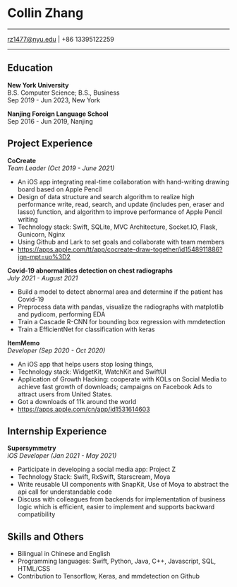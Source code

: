 Collin Zhang
============

-------------------     ----------------------------
rz1477@nyu.edu | +86 13395122259
-------------------     ----------------------------

Education
---------

**New York University**\
B.S. Computer Science; B.S., Business\
Sep 2019 - Jun 2023, New York

**Nanjing Foreign Language School**\
Sep 2016 - Jun 2019, Nanjing

Project Experience
----------

**CoCreate**\
*Team Leader (Oct 2019 - June 2021)*
* An iOS app integrating real-time collaboration with hand-writing drawing board based on Apple Pencil
* Design of data structure and search algorithm to realize high performance write, read, search, and update (includes pen, eraser and lasso) function, and algorithm to improve performance of Apple Pencil writing
* Technology stack: Swift, SQLite, MVC Architecture, Socket.IO, Flask, Gunicorn, Nginx
* Using Github and Lark to set goals and collaborate with team members
* https://apps.apple.com/tt/app/cocreate-draw-together/id1548911886?ign-mpt=uo%3D2

**Covid-19 abnormalities detection on chest radiographs**\
*July 2021 - August 2021*
* Build a model to detect abnormal area and determine if the patient has Covid-19
* Preprocess data with pandas, visualize the radiographs with matplotlib and pydicom, performing EDA
* Train a Cascade R-CNN for bounding box regression with mmdetection
* Train a EfficientNet for classification with keras

**ItemMemo**\
*Developer (Sep 2020 - Oct 2020)*
* An iOS app that helps users stop losing things, 
* Technology stack: WidgetKit, WatchKit and SwiftUI 
* Application of Growth Hacking: cooperate with KOLs on Social Media to achieve fast growth of downloads; campaigns on Facebook Ads to attract users from United States.
* Got a downloads of 11k around the world
* https://apps.apple.com/cn/app/id1531614603

Internship Experience
--------------------
**Supersymmetry**\
*iOS Developer (Jan 2021 - May 2021)*
* Participate in developing a social media app: Project Z
* Technology Stack: Swift, RxSwift, Starscream, Moya
* Write reusable UI components with SnapKit, Use of Moya to abstract the api call for understandable code
* Discuss with colleagues from backends for implementation of business logic which is efficient, easier to implement and supports backward compatibility

Skills and Others
----------------------------------------
* Bilingual in Chinese and English
* Programming languages: Swift, Python, Java, C++, Javascript, SQL, HTML/CSS
* Contribution to Tensorflow, Keras, and mmdetection on Github 
